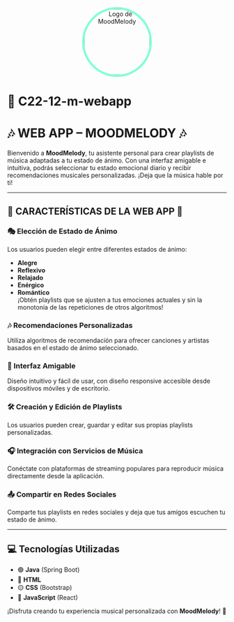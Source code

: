 <div align="center">  
    <img src="https://github.com/user-attachments/assets/5e5cca8f-454c-4b95-9f7a-38179b30df7c" alt="Logo de MoodMelody" style="border-radius: 50%; border: 5px solid aquamarine; width: 150px; height: 150px; object-fit: cover;">  
</div>

# 🌈 C22-12-m-webapp  
# 🎶 WEB APP – MOODMELODY 🎶 

Bienvenido a **MoodMelody**, tu asistente personal para crear playlists de música adaptadas a tu estado de ánimo. Con una interfaz amigable e intuitiva, podrás seleccionar tu estado emocional diario y recibir recomendaciones musicales personalizadas. ¡Deja que la música hable por ti!  

---  

## 🌟 CARACTERÍSTICAS DE LA WEB APP 🌟  

### 🎭 Elección de Estado de Ánimo  
Los usuarios pueden elegir entre diferentes estados de ánimo:  
- **Alegre**  
- **Reflexivo**  
- **Relajado**  
- **Enérgico**  
- **Romántico**  
¡Obtén playlists que se ajusten a tus emociones actuales y sin la monotonía de las repeticiones de otros algoritmos!  

### 🎶 Recomendaciones Personalizadas  
Utiliza algoritmos de recomendación para ofrecer canciones y artistas basados en el estado de ánimo seleccionado.  

### 📱 Interfaz Amigable  
Diseño intuitivo y fácil de usar, con diseño responsive accesible desde dispositivos móviles y de escritorio.  

### 🛠️ Creación y Edición de Playlists  
Los usuarios pueden crear, guardar y editar sus propias playlists personalizadas.  

### 🎧 Integración con Servicios de Música  
Conéctate con plataformas de streaming populares para reproducir música directamente desde la aplicación.  

### 📤 Compartir en Redes Sociales  
Comparte tus playlists en redes sociales y deja que tus amigos escuchen tu estado de ánimo.  

---  

## 💻 Tecnologías Utilizadas  

- 🟢 **Java** (Spring Boot)  
- 🔵 **HTML**  
- 🟡 **CSS** (Bootstrap)  
- 🔴 **JavaScript** (React)  


¡Disfruta creando tu experiencia musical personalizada con **MoodMelody**! 🎵
